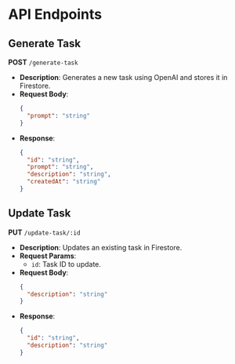 # API Endpoints

## Generate Task

**POST** `/generate-task`

- **Description**: Generates a new task using OpenAI and stores it in Firestore.
- **Request Body**:
  ```json
  {
    "prompt": "string"
  }
  ```
- **Response**:
  ```json
  {
    "id": "string",
    "prompt": "string",
    "description": "string",
    "createdAt": "string"
  }
  ```

## Update Task

**PUT** `/update-task/:id`

- **Description**: Updates an existing task in Firestore.
- **Request Params**:
  - `id`: Task ID to update.
- **Request Body**:
  ```json
  {
    "description": "string"
  }
  ```
- **Response**:
  ```json
  {
    "id": "string",
    "description": "string"
  }
  ```
